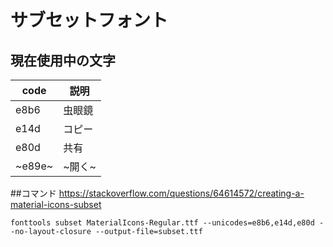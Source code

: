 # サブセットフォント
## 現在使用中の文字
| code | 説明 |
| -- | -- |
| e8b6 | 虫眼鏡 |
| e14d | コピー |
| e80d | 共有 |
| ~e89e~ | ~開く~ |

##コマンド
https://stackoverflow.com/questions/64614572/creating-a-material-icons-subset

```
fonttools subset MaterialIcons-Regular.ttf --unicodes=e8b6,e14d,e80d --no-layout-closure --output-file=subset.ttf
```